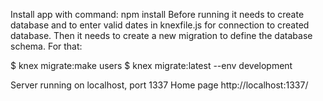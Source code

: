 Install app with command:
npm install
Before running it needs to create database and to enter valid dates in knexfile.js for connection to created database.
Then it needs to create a new migration to define the database schema. For that:

$ knex migrate:make users
$ knex migrate:latest --env development

Server running on localhost, port 1337
Home page http://localhost:1337/
